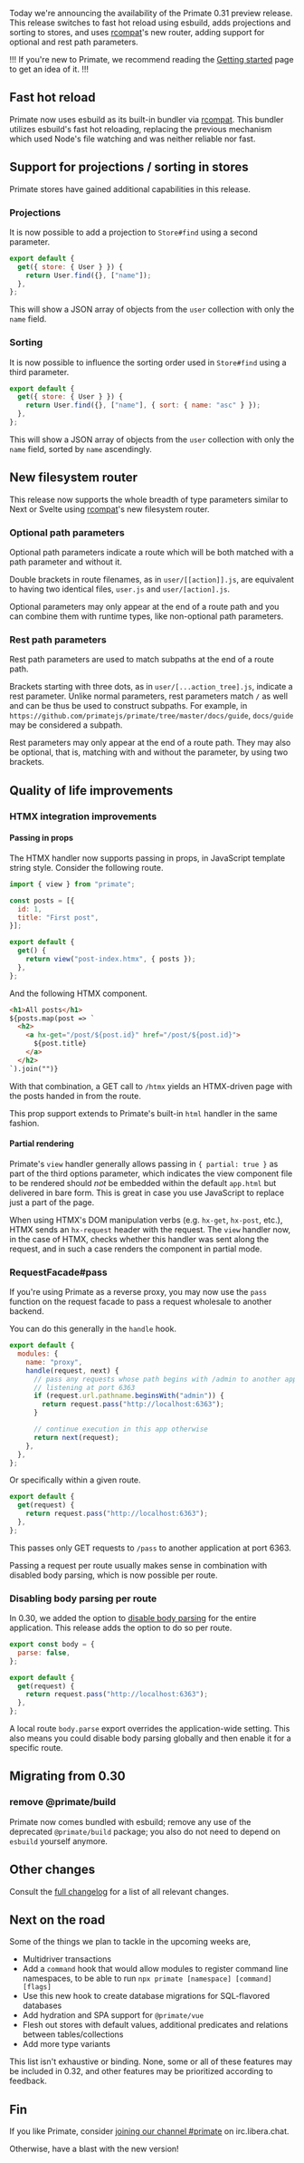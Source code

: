 Today we're announcing the availability of the Primate 0.31 preview release.
This release switches to fast hot reload using esbuild, adds projections and
sorting to stores, and uses [rcompat]'s new router, adding support for optional
and rest path parameters.

!!!
If you're new to Primate, we recommend reading the [Getting started] page to
get an idea of it.
!!!

## Fast hot reload

Primate now uses esbuild as its built-in bundler via [rcompat]. This bundler
utilizes esbuild's fast hot reloading, replacing the previous mechanism which
used Node's file watching and was neither reliable nor fast.

## Support for projections / sorting in stores

Primate stores have gained additional capabilities in this release.

### Projections

It is now possible to add a projection to `Store#find` using a second parameter.

```js caption=routes/user-names.js
export default {
  get({ store: { User } }) {
    return User.find({}, ["name"]);
  },
};
```

This will show a JSON array of objects from the `user` collection with only the
`name` field.

### Sorting

It is now possible to influence the sorting order used in `Store#find` using a
third parameter.

```js caption=routes/user-names-sorted.js
export default {
  get({ store: { User } }) {
    return User.find({}, ["name"], { sort: { name: "asc" } });
  },
};
```

This will show a JSON array of objects from the `user` collection with only the
`name` field, sorted by `name` ascendingly.

## New filesystem router

This release now supports the whole breadth of type parameters similar to
Next or Svelte using [rcompat][rcompat]'s new filesystem router.

### Optional path parameters

Optional path parameters indicate a route which will be both matched with a
path parameter and without it.

Double brackets in route filenames, as in `user/[[action]].js`, are equivalent
to having two identical files, `user.js` and `user/[action].js`.

Optional parameters may only appear at the end of a route path and you can 
combine them with runtime types, like non-optional path parameters.

### Rest path parameters

Rest path parameters are used to match subpaths at the end of a route path.

Brackets starting with three dots, as in `user/[...action_tree].js`, indicate a
rest parameter. Unlike normal parameters, rest parameters match `/` as well and
can be thus be used to construct subpaths. For example, in
`https://github.com/primatejs/primate/tree/master/docs/guide`, `docs/guide`
may be considered a subpath.

Rest parameters may only appear at the end of a route path. They may also be
optional, that is, matching with and without the parameter, by using two
brackets.

## Quality of life improvements

### HTMX integration improvements

#### Passing in props

The HTMX handler now supports passing in props, in JavaScript template string
style. Consider the following route.

```js caption=routes/htmx.js
import { view } from "primate";

const posts = [{
  id: 1,
  title: "First post",
}];

export default {
  get() {
    return view("post-index.htmx", { posts });
  },
};
```

And the following HTMX component.

```html caption=components/post-index.htmx
<h1>All posts</h1>
${posts.map(post => `
  <h2>
    <a hx-get="/post/${post.id}" href="/post/${post.id}">
      ${post.title}
    </a>
  </h2>
`).join("")}
```

With that combination, a GET call to `/htmx` yields an HTMX-driven page with
the posts handed in from the route.

This prop support extends to Primate's built-in `html` handler in the same
fashion.

#### Partial rendering

Primate's `view` handler generally allows passing in `{ partial: true }` as part
of the third options parameter, which indicates the view component file to be
rendered should *not* be embedded within the default `app.html` but delivered in
bare form. This is great in case you use JavaScript to replace just a part of
the page.

When using HTMX's DOM manipulation verbs (e.g. `hx-get`, `hx-post`, etc.), HTMX
sends an `hx-request` header with the request. The `view` handler now, in the
case of HTMX, checks whether this handler was sent along the request, and in
such a case renders the component in partial mode.

### RequestFacade#pass

If you're using Primate as a reverse proxy, you may now use the `pass` function
on the request facade to pass a request wholesale to another backend.

You can do this generally in the `handle` hook.

```js caption=primate.config.js
export default {
  modules: {
    name: "proxy",
    handle(request, next) {
      // pass any requests whose path begins with /admin to another application
      // listening at port 6363
      if (request.url.pathname.beginsWith("admin")) {
        return request.pass("http://localhost:6363");
      }

      // continue execution in this app otherwise
      return next(request);
    },
  },
};
```

Or specifically within a given route.

```js caption=routes/pass.js
export default {
  get(request) {
    return request.pass("http://localhost:6363");
  },
};
```

This passes only GET requests to `/pass` to another application at port 6363.

Passing a request per route usually makes sense in combination with disabled
body parsing, which is now possible per route.

### Disabling body parsing per route

In 0.30, we added the option to [disable body parsing][disable-body-parsing]
for the entire application. This release adds the option to do so per route.

```js caption=routes/pass.js
export const body = {
  parse: false,
};

export default {
  get(request) {
    return request.pass("http://localhost:6363");
  },
};
```

A local route `body.parse` export overrides the application-wide setting. This
also means you could disable body parsing globally and then enable it for a
specific route.

## Migrating from 0.30

### remove @primate/build

Primate now comes bundled with esbuild; remove any use of the deprecated
`@primate/build` package; you also do not need to depend on `esbuild` yourself
anymore.

## Other changes

Consult the [full changelog][changelog] for a list of all relevant changes.

## Next on the road

Some of the things we plan to tackle in the upcoming weeks are,

* Multidriver transactions
* Add a `command` hook that would allow modules to register command line
  namespaces, to be able to run `npx primate [namespace] [command] [flags]`
* Use this new hook to create database migrations for SQL-flavored databases
* Add hydration and SPA support for `@primate/vue`
* Flesh out stores with default values, additional predicates and relations
  between tables/collections
* Add more type variants

This list isn't exhaustive or binding. None, some or all of these features may
be included in 0.32, and other features may be prioritized according to
feedback.

## Fin

If you like Primate, consider [joining our channel #primate][irc] on
irc.libera.chat.

Otherwise, have a blast with the new version!

[rcompat]: /blog/introducing-rcompat
[Getting started]: /guide/getting-started
[irc]: https://web.libera.chat#primate
[changelog]: https://github.com/primatejs/primate/releases/tag/0.31.0
[disable-body-parsing]: /blog/release-030#disabling-body-parsing

